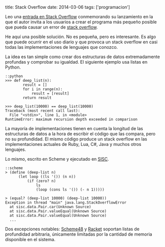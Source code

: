 title: Stack Overflow
date: 2014-03-06
tags: ['programacion']

Leo una [entrada en Stack Overflow][] conmemorando su lanzamiento en la que
el autor invita a los usuarios a crear el programa más pequeño posible
que pueda causar un error de [stack overflow][].

He aquí una posible solución. No es pequeña, pero es interesante. Es algo
que puede ocurrir en el uso diario y que provoca un stack overflow en
casi todas las implementaciones de lenguajes que conozco.

La idea es tan simple como crear dos estructuras de datos extremadamente
profundas y comprobar su igualdad. El siguiente ejemplo usa listas en Python.

    ::python
    >>> def deep_list(n):
            result = []
            for i in range(n):
                result = [result]
            return result

    >>> deep_list(10000) == deep_list(10000)
    Traceback (most recent call last):
      File "<stdin>", line 1, in <module>
    RuntimeError: maximum recursion depth exceeded in comparison

La mayoría de implementaciones tienen en cuenta la longitud de las estructuras
de datos a la hora de escribir el código que las compara, pero no su
profundidad. El mismo código produce un stack overflow en las implementaciones
actuales de Ruby, Lua, C#, Java y muchos otros lenguajes.

Lo mismo, escrito en Scheme y ejecutado en [SISC][].

    ::scheme
    > (define (deep-list n)
          (let loop ((ls '()) (n n))
              (if (zero? n)
                  ls
                  (loop (cons ls '()) (- n 1)))))

    > (equal? (deep-list 10000) (deep-list 10000))
    Exception in thread "main" java.lang.StackOverflowError
      at sisc.data.Pair.car(Unknown Source)
      at sisc.data.Pair.valueEqual(Unknown Source)
      at sisc.data.Pair.valueEqual(Unknown Source)
      ...

Dos excepciones notables: [Scheme48][] y [Racket][] soportan listas
de profundidad arbitraria, únicamente limitadas por la cantidad
de memoria disponible en el sistema.

[entrada en Stack Overflow]: http://stackoverflow.com/questions/62188/stack-overflow-code-golf
[stack overflow]: http://en.wikipedia.org/wiki/Stack_overflow

[Racket]: http://racket-lang.org
[Scheme48]: http://s48.org
[SISC]: http://sisc-scheme.org

